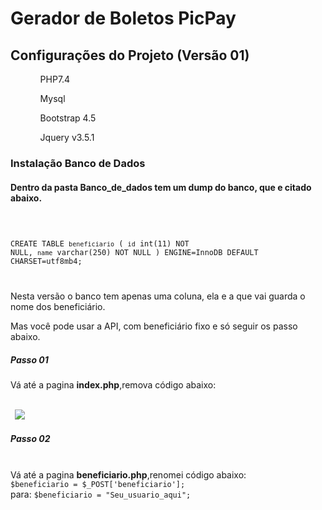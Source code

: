 # Gerador de Boletos PicPay
<h2>Configurações do Projeto (Versão 01)</h2>
<ul>
<ol>PHP7.4</ol>
<ol>Mysql</ol>
<ol>Bootstrap 4.5</ol>
<ol>Jquery v3.5.1</ol>
</ul>
<h3>Instalação Banco de Dados</h3>
<h4>Dentro da pasta Banco_de_dados tem um dump do banco, que e citado abaixo.</h4>
<code>

CREATE TABLE `beneficiario` (
  `id` int(11) NOT NULL,
  `name` varchar(250) NOT NULL
) ENGINE=InnoDB DEFAULT CHARSET=utf8mb4;


</code>

<p>Nesta versão o banco tem apenas uma coluna, ela e a que  vai guarda o nome dos beneficiário.</p>

<p>Mas você pode usar a API, com beneficiário fixo e só seguir os passo abaixo.</p>

<h5>Passo 01</h5>
Vá até a pagina <b>index.php</b>,remova código abaixo:
<br>
<br>
<code>
 <img src="https://uploaddeimagens.com.br/images/002/905/683/full/01.png" widht='150px'>
</code>
<h5>Passo 02</h5>
<br>
Vá até a pagina <b>beneficiario.php</b>,renomei código abaixo:
<br>
<code>$beneficiario = $_POST['beneficiario'];</code>
<br>
para:
<code>$beneficiario = "Seu_usuario_aqui";</code>
